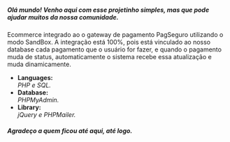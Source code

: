 <h5>Olá mundo! Venho aqui com esse projetinho simples, mas que pode ajudar muitos da nossa comunidade.</h5>
<p>Ecommerce integrado ao o gateway de pagamento PagSeguro utilizando o modo SandBox. A integração está 100%, pois está vinculado ao nosso database cada pagamento que o usuário for fazer, e quando o pagamento muda de status, automaticamente o sistema recebe essa atualização e muda dinamicamente.</p>



<ul>
<li>
  <strong>Languages: </strong><br />
  <i>PHP e SQL.</i>
 </li>

<li>
  <strong>Database: </br /></strong>
  <i>PHPMyAdmin.</i>
</li>

<li>
  <strong>Library: <br /></strong>
  <i>jQuery e PHPMailer.</i>
</ul>

<h5>Agradeço a quem ficou até aqui, até logo.</h5>
